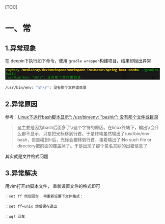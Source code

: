 [TOC]





# 一、常

## 1.异常现象

在 deepin下执行如下命令，使用 `gradle wrapper`构建项目，结果却抛出异常

![1568256583826](images/1568256583826.png)



```bash
/usr/bin/env: "sh\r": 没有那个文件或目录
```



## 2.异常原因

参考：[Linux下运行bash脚本显示“: /usr/bin/env: "bash\r": 没有那个文件或目录](https://blog.csdn.net/xiongchun11/article/details/78832947)



> 这主要是因为bash后面多了\r这个字符的原因。在linux终端下，输出\r会什么都不显示，只是把光标移到行首。于是终端虽然输出了/usr/bin/env bash，但是碰到\r后，光标会被移到行首，接着输出了:No such file or directory把前面的覆盖掉了。于是出现了那个莫名其妙的出错信息了



其实就是文件格式问题

## 3.异常解决

 用vim打开sh脚本文件， 重新设置文件的格式即可



```vim
：set ff 然后回车  再重新设置下文件格式：

：set ff=unix 然后保存退出

：wq! 回车
```











